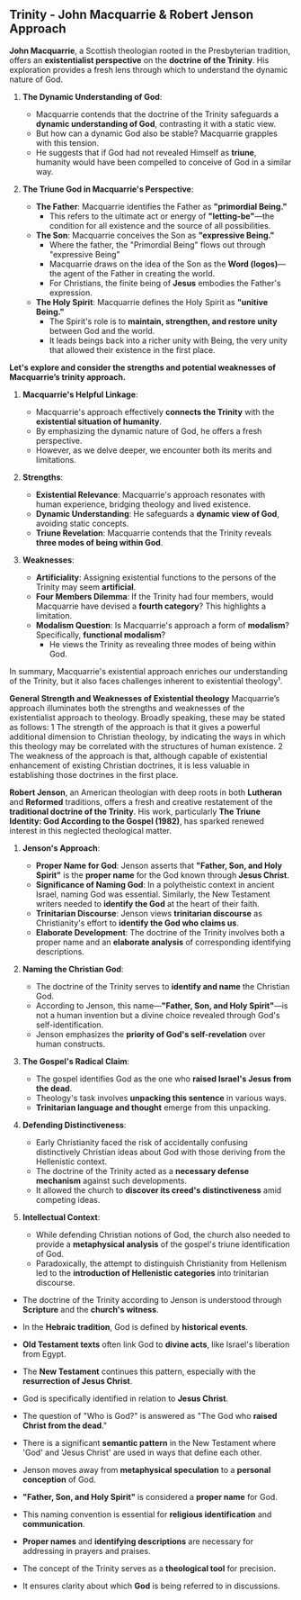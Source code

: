 ## Trinity - John Macquarrie & Robert Jenson Approach

**John Macquarrie**, a Scottish theologian rooted in the Presbyterian tradition, offers an **existentialist perspective** on the **doctrine of the Trinity**. His exploration provides a fresh lens through which to understand the dynamic nature of God.

1. **The Dynamic Understanding of God**:
   - Macquarrie contends that the doctrine of the Trinity safeguards a **dynamic understanding of God**, contrasting it with a static view.
   - But how can a dynamic God also be stable? Macquarrie grapples with this tension.
   - He suggests that if God had not revealed Himself as **triune**, humanity would have been compelled to conceive of God in a similar way.

2. **The Triune God in Macquarrie's Perspective**:
   - **The Father**: Macquarrie identifies the Father as **"primordial Being."**
     - This refers to the ultimate act or energy of **"letting-be"**—the condition for all existence and the source of all possibilities.
   - **The Son**: Macquarrie conceives the Son as **"expressive Being."**
     - Where the father, the "Primordial Being" flows out through "expressive Being"
     - Macquarrie draws on the idea of the Son as the **Word (logos)**—the agent of the Father in creating the world.
     - For Christians, the finite being of **Jesus** embodies the Father's expression.
   - **The Holy Spirit**: Macquarrie defines the Holy Spirit as **"unitive Being."**
     - The Spirit's role is to **maintain, strengthen, and restore unity** between God and the world.
     - It leads beings back into a richer unity with Being, the very unity that allowed their existence in the first place.


**Let's explore and consider the strengths and potential weaknesses of Macquarrie’s trinity approach.**

1. **Macquarrie's Helpful Linkage**:
   - Macquarrie's approach effectively **connects the Trinity** with the **existential situation of humanity**.
   - By emphasizing the dynamic nature of God, he offers a fresh perspective.
   - However, as we delve deeper, we encounter both its merits and limitations.

2. **Strengths**:
   - **Existential Relevance**: Macquarrie's approach resonates with human experience, bridging theology and lived existence.
   - **Dynamic Understanding**: He safeguards a **dynamic view of God**, avoiding static concepts.
   - **Triune Revelation**: Macquarrie contends that the Trinity reveals **three modes of being within God**.

3. **Weaknesses**:
   - **Artificiality**: Assigning existential functions to the persons of the Trinity may seem **artificial**.
   - **Four Members Dilemma**: If the Trinity had four members, would Macquarrie have devised a **fourth category**? This highlights a limitation.
   - **Modalism Question**: Is Macquarrie's approach a form of **modalism**? Specifically, **functional modalism**?
     - He views the Trinity as revealing three modes of being within God.

In summary, Macquarrie's existential approach enriches our understanding of the Trinity, but it also faces challenges inherent to existential theology¹.

**General Strength and Weaknesses of Existential theology**
Macquarrie’s approach illuminates both the strengths and weaknesses of
the existentialist approach to theology. Broadly speaking, these may be
stated as follows:
1 The strength of the approach is that it gives a powerful additional
dimension to Christian theology, by indicating the ways in which this
theology may be correlated with the structures of human existence.
2 The weakness of the approach is that, although capable of existential
enhancement of existing Christian doctrines, it is less valuable in
establishing those doctrines in the first place.


**Robert Jenson**, an American theologian with deep roots in both **Lutheran** and **Reformed** traditions, offers a fresh and creative restatement of the **traditional doctrine of the Trinity**. His work, particularly **The Triune Identity: God According to the Gospel (1982)**, has sparked renewed interest in this neglected theological matter.

1. **Jenson's Approach**:
   - **Proper Name for God**: Jenson asserts that **"Father, Son, and Holy Spirit"** is the **proper name** for the God known through **Jesus Christ**.
   - **Significance of Naming God**: In a polytheistic context in ancient Israel, naming God was essential. Similarly, the New Testament writers needed to **identify the God** at the heart of their faith.
   - **Trinitarian Discourse**: Jenson views **trinitarian discourse** as Christianity's effort to **identify the God who claims us**.
   - **Elaborate Development**: The doctrine of the Trinity involves both a proper name and an **elaborate analysis** of corresponding identifying descriptions.

1. **Naming the Christian God**:
   - The doctrine of the Trinity serves to **identify and name** the Christian God.
   - According to Jenson, this name—**"Father, Son, and Holy Spirit"**—is not a human invention but a divine choice revealed through God's self-identification.
   - Jenson emphasizes the **priority of God's self-revelation** over human constructs.

2. **The Gospel's Radical Claim**:
   - The gospel identifies God as the one who **raised Israel's Jesus from the dead**.
   - Theology's task involves **unpacking this sentence** in various ways.
   - **Trinitarian language and thought** emerge from this unpacking.

3. **Defending Distinctiveness**:
   - Early Christianity faced the risk of accidentally confusing distinctively Christian ideas about God with those deriving from the Hellenistic context.
   - The doctrine of the Trinity acted as a **necessary defense mechanism** against such developments.
   - It allowed the church to **discover its creed's distinctiveness** amid competing ideas.

4. **Intellectual Context**:
   - While defending Christian notions of God, the church also needed to provide a **metaphysical analysis** of the gospel's triune identification of God.
   - Paradoxically, the attempt to distinguish Christianity from Hellenism led to the **introduction of Hellenistic categories** into trinitarian discourse.


- The doctrine of the Trinity according to Jenson is understood through **Scripture** and the **church's witness**.
- In the **Hebraic tradition**, God is defined by **historical events**.
- **Old Testament texts** often link God to **divine acts**, like Israel's liberation from Egypt.
- The **New Testament** continues this pattern, especially with the **resurrection of Jesus Christ**.
- God is specifically identified in relation to **Jesus Christ**.
- The question of "Who is God?" is answered as "The God who **raised Christ from the dead**."
- There is a significant **semantic pattern** in the New Testament where 'God' and 'Jesus Christ' are used in ways that define each other.

- Jenson moves away from **metaphysical speculation** to a **personal conception** of God.
- **"Father, Son, and Holy Spirit"** is considered a **proper name** for God.
- This naming convention is essential for **religious identification** and **communication**.
- **Proper names** and **identifying descriptions** are necessary for addressing in prayers and praises.
- The concept of the Trinity serves as a **theological tool** for precision.
- It ensures clarity about which **God** is being referred to in discussions.
